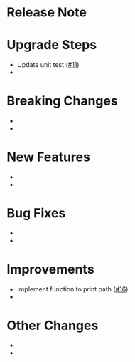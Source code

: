 # **Release Note**

# Upgrade Steps
- Update unit test ([#11](https://github.com/tranlyvu/wiki-link/issues/11))
-

# Breaking Changes
- 
- 

# New Features
-
-

# Bug Fixes
-
-

# Improvements
- Implement function to print path ([#16](https://github.com/tranlyvu/wiki-link/issues/16))
- 

# Other Changes
-
-